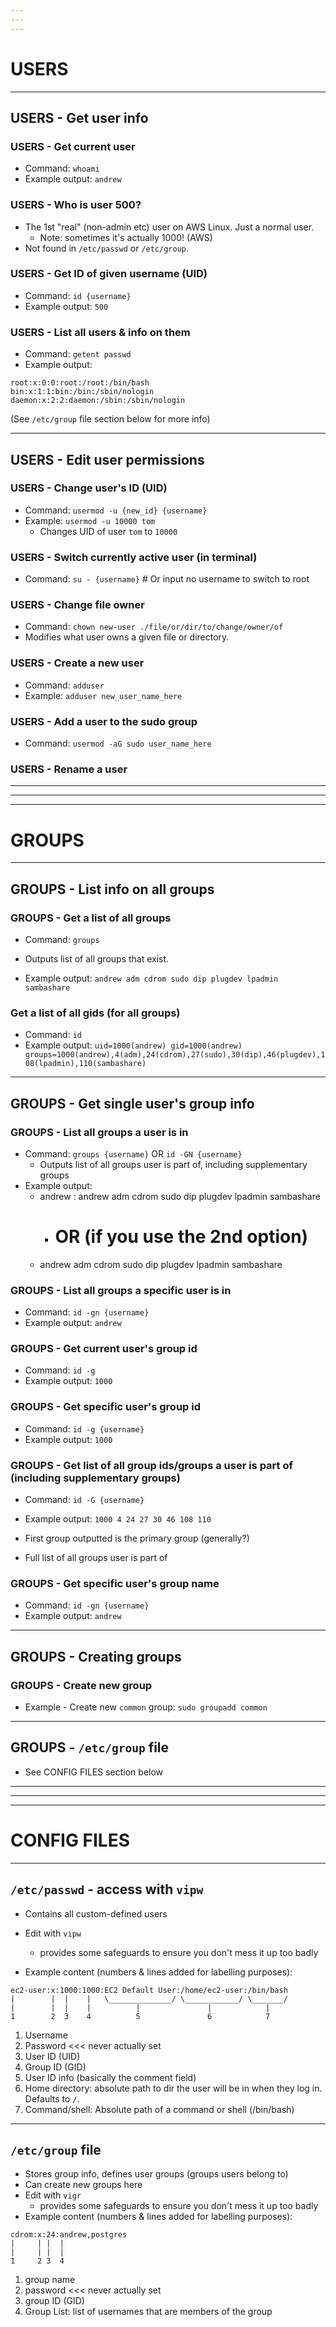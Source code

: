 ```yaml
---
---
---
```


# USERS

---

## USERS - Get user info

### USERS - Get current user

-   Command: `whoami`
-   Example output: `andrew`

### USERS - Who is user 500?

-   The 1st "real" (non-admin etc) user on AWS Linux. Just a normal user.
    -   Note: sometimes it's actually 1000! (AWS)
-   Not found in `/etc/passwd` or `/etc/group`.

### USERS - Get ID of given username (UID)

-   Command: `id {username}`
-   Example output: `500`

### USERS - List all users & info on them

-   Command: `getent passwd`
-   Example output:

```
root:x:0:0:root:/root:/bin/bash
bin:x:1:1:bin:/bin:/sbin/nologin
daemon:x:2:2:daemon:/sbin:/sbin/nologin
```

(See `/etc/group` file section below for more info)

---

## USERS - Edit user permissions

### USERS - Change user's ID (UID)

-   Command: `usermod -u {new_id} {username}`
-   Example: `usermod -u 10000 tom`
    -   Changes UID of user `tom` to `10000`

### USERS - Switch currently active user (in terminal)

-   Command: `su - {username}` # Or input no username to switch to root

### USERS - Change file owner

-   Command: `chown new-user ./file/or/dir/to/change/owner/of`
-   Modifies what user owns a given file or directory.

### USERS - Create a new user

-   Command: `adduser`
-   Example: `adduser new_user_name_here`

### USERS - Add a user to the sudo group

-   Command: `usermod -aG sudo user_name_here`

### USERS - Rename a user

---

---

---

# GROUPS

---

## GROUPS - List info on all groups

### GROUPS - Get a list of all groups

-   Command: `groups`
-   Outputs list of all groups that exist.

-   Example output: `andrew adm cdrom sudo dip plugdev lpadmin sambashare`

### Get a list of all gids (for all groups)

-   Command: `id`
-   Example output:
    `uid=1000(andrew) gid=1000(andrew) groups=1000(andrew),4(adm),24(cdrom),27(sudo),30(dip),46(plugdev),108(lpadmin),110(sambashare)`

---

## GROUPS - Get single user's group info

### GROUPS - List all groups a user is in

-   Command: `groups {username}` OR `id -GN {username}`
    -   Outputs list of all groups user is part of, including supplementary groups
-   Example output:
    -   andrew : andrew adm cdrom sudo dip plugdev lpadmin sambashare
        -   # OR (if you use the 2nd option)
    -   andrew adm cdrom sudo dip plugdev lpadmin sambashare

### GROUPS - List all groups a specific user is in

-   Command: `id -gn {username}`
-   Example output: `andrew`

### GROUPS - Get current user's group id

-   Command: `id -g`
-   Example output: `1000`

### GROUPS - Get specific user's group id

-   Command: `id -g {username}`
-   Example output: `1000`

### GROUPS - Get list of all group ids/groups a user is part of (including supplementary groups)

-   Command: `id -G {username}`
-   Example output: `1000 4 24 27 30 46 108 110`

-   First group outputted is the primary group (generally?)
-   Full list of all groups user is part of

### GROUPS - Get specific user's group name

-   Command: `id -gn {username}`
-   Example output: `andrew`

---

## GROUPS - Creating groups

### GROUPS - Create new group

-   Example - Create new `common` group: `sudo groupadd common`

---

## GROUPS - `/etc/group` file

-   See CONFIG FILES section below

---

---

---

# CONFIG FILES

---

## `/etc/passwd` - access with `vipw`

-   Contains all custom-defined users
-   Edit with `vipw`
    -   provides some safeguards to ensure you don't mess it up too badly

-   Example content (numbers & lines added for labelling purposes):

```
ec2-user:x:1000:1000:EC2 Default User:/home/ec2-user:/bin/bash
|        |  |    |   \______________/ \____________/ \_______/
|        |  |    |          |               |            |
1        2  3    4          5               6            7
```

1.  Username
2.  Password <<< never actually set
3.  User ID (UID)
4.  Group ID (GID)
5.  User ID info (basically the comment field)
6.  Home directory: absolute path to dir the user will be in when they log in. Defaults to `/`.
7.  Command/shell: Absolute path of a command or shell (/bin/bash)

---

## `/etc/group` file

-   Stores group info, defines user groups (groups users belong to)
-   Can create new groups here
-   Edit with `vigr`
    -   provides some safeguards to ensure you don't mess it up too badly
-   Example content (numbers & lines added for labelling purposes):

```
cdrom:x:24:andrew,postgres
|     | |  |
|     | |  |
1     2 3  4
```

1.  group name
2.  password <<< never actually set
3.  group ID (GID)
4.  Group List: list of usernames that are members of the group
